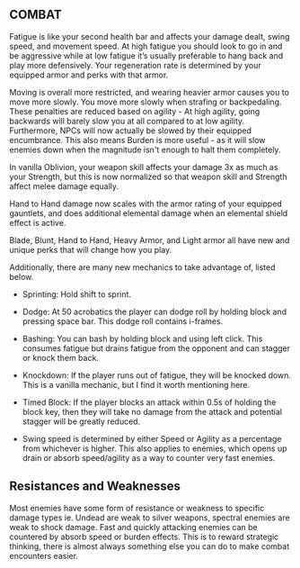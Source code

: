 ## COMBAT

Fatigue is like your second health bar and affects your damage dealt, swing speed, and movement speed. At high fatigue you should look to go in and be aggressive while at low fatigue it’s usually preferable to hang back and play more defensively. Your regeneration rate is determined by your equipped armor and perks with that armor.

Moving is overall more restricted, and wearing heavier armor causes you to move more slowly. You move more slowly when strafing or backpedaling. These penalties are reduced based on agility - At high agility, going backwards will barely slow you at all compared to at low agility. Furthermore, NPCs will now actually be slowed by their equipped encumbrance. This also means Burden is more useful - as it will slow enemies down when the magnitude isn't enough to halt them completely.

In vanilla Oblivion, your weapon skill affects your damage 3x as much as your Strength, but this is now normalized so that weapon skill and Strength affect melee damage equally.

Hand to Hand damage now scales with the armor rating of your equipped gauntlets, and does additional elemental damage when an elemental shield effect is active.

Blade, Blunt, Hand to Hand, Heavy Armor, and Light armor all have new and unique perks that will change how you play.

Additionally, there are many new mechanics to take advantage of, listed below.

- Sprinting: Hold shift to sprint.

- Dodge: At 50 acrobatics the player can dodge roll by holding block and pressing space bar. This dodge roll contains i-frames.

- Bashing: You can bash by holding block and using left click. This consumes fatigue but drains fatigue from the opponent and can stagger or knock them back.

- Knockdown: If the player runs out of fatigue, they will be knocked down. This is a vanilla mechanic, but I find it worth mentioning here.

- Timed Block: If the player blocks an attack within 0.5s of holding the block key, then they will take no damage from the attack and potential stagger will be greatly reduced.

- Swing speed is determined by either Speed or Agility as a percentage from whichever is higher. This also applies to enemies, which opens up drain or absorb speed/agility as a way to counter very fast enemies.

## Resistances and Weaknesses

Most enemies have some form of resistance or weakness to specific damage types ie. Undead are weak to silver weapons, spectral enemies are weak to shock damage. Fast and quickly attacking enemies can be countered by absorb speed or burden effects. This is to reward strategic thinking, there is almost always something else you can do to make combat encounters easier.
